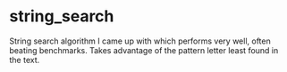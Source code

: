# string_search
String search algorithm I came up with which performs very well, often beating benchmarks. Takes advantage of the pattern letter least found in the text.
